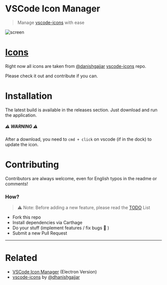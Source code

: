 # VSCode Icon Manager
> Manage [vscode-icons][1] with ease

![screen][2]

# [Icons][3]
Right now all icons are taken from [@danishgajjar][4] [vscode-icons][5] repo.

Please check it out and contribute if you can.

# Installation
The latest build is available in the releases section. Just download and run the application.

##### ⚠️  **WARNING** ⚠️
After a download, you need to `cmd + click` on  vscode (if in the dock) to update the icon.

# Contributing
Contributors are always welcome, even for English typos in the readme or comments!

### How?
> ⚠️ Note: Before adding a new feature, please read the [TODO][6] List
- Fork this repo
- Install dependencies via Carthage
- Do your stuff (implement features / fix bugs 🐛 )
- Submit a new Pull Request

---

# Related
- [VSCode Icon Manager](https://github.com/Rawnly/vscode-icons-manager--electron) (Electron Version)
- [vscode-icons][5] by [@dhanishgajjar][4]


[1]:	https://github.com/dhanishgajjar/vscode-icons "Icons"
[2]:	https://user-images.githubusercontent.com/16429579/46113330-404d8700-c1ee-11e8-88ff-76a5faf1971f.png
[3]:	https://github.com/dhanishgajjar/vscode-icons
[4]:	https://github.com/dhanishgajjar "Dhanish Gajjar"
[5]:	https://github.com/dhanishgajjar/vscode-icons "Icons repo"
[6]:	todo.md